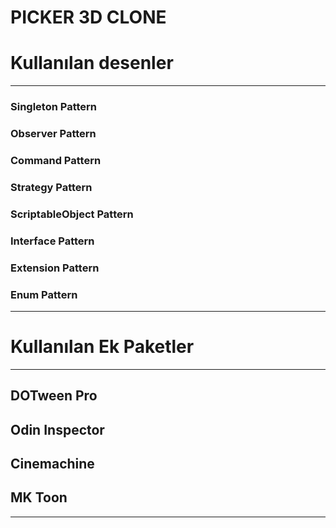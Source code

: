 PICKER 3D CLONE
===============

Kullanılan desenler     
====================
---
### Singleton Pattern
### Observer Pattern
### Command Pattern
### Strategy Pattern
### ScriptableObject Pattern
### Interface Pattern
### Extension Pattern
### Enum Pattern
---
Kullanılan Ek Paketler      
=======================
---
DOTween Pro
----
Odin Inspector
----
Cinemachine
----
MK Toon
----
---
